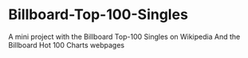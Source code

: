# Billboard-Top-100-Singles

A mini project with the Billboard Top-100 Singles on Wikipedia 
And the Billboard Hot 100 Charts webpages
